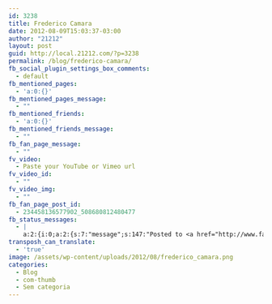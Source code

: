 ```yaml
---
id: 3238
title: Frederico Camara
date: 2012-08-09T15:03:37-03:00
author: "21212"
layout: post
guid: http://local.21212.com/?p=3238
permalink: /blog/frederico-camara/
fb_social_plugin_settings_box_comments:
  - default
fb_mentioned_pages:
  - 'a:0:{}'
fb_mentioned_pages_message:
  - ""
fb_mentioned_friends:
  - 'a:0:{}'
fb_mentioned_friends_message:
  - ""
fb_fan_page_message:
  - ""
fv_video:
  - Paste your YouTube or Vimeo url
fv_video_id:
  - ""
fv_video_img:
  - ""
fb_fan_page_post_id:
  - 234458136577902_508680812480477
fb_status_messages:
  - |
    a:2:{i:0;a:2:{s:7:"message";s:147:"Posted to <a href="http://www.facebook.com/234458136577902/posts/508680812480477" target="_blank">21212 Digital Accelerator's Facebook Timeline</a>";s:5:"error";s:0:"";}i:1;a:2:{s:7:"message";s:322:"Failed posting to your Facebook Timeline. Error: {"message":"Object at URL 'http://local.21212.com/sem-categoria/frederico-camara/' of type 'article' is invalid because it specifies multiple 'og:url' values: http://local.21212.com/sem-categoria/frederico-camara/, http://local.21212.com/sem-categoria/frederico-camara/.","type":"Exception"}";s:5:"error";s:1:"1";}}
transposh_can_translate:
  - 'true'
image: /assets/wp-content/uploads/2012/08/frederico_camara.png
categories:
  - Blog
  - com-thumb
  - Sem categoria
---
```

